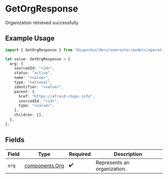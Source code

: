 # GetOrgResponse

Organization retrieved successfully

## Example Usage

```typescript
import { GetOrgResponse } from "@superbuilders/oneroster/models/operations";

let value: GetOrgResponse = {
  org: {
    sourcedId: "<id>",
    status: "active",
    name: "<value>",
    type: "national",
    identifier: "<value>",
    parent: {
      href: "https://afraid-chops.info",
      sourcedId: "<id>",
      type: "<value>",
    },
    children: [],
  },
};
```

## Fields

| Field                                            | Type                                             | Required                                         | Description                                      |
| ------------------------------------------------ | ------------------------------------------------ | ------------------------------------------------ | ------------------------------------------------ |
| `org`                                            | [components.Org](../../models/components/org.md) | :heavy_check_mark:                               | Represents an organization.                      |